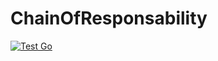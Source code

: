 # ChainOfResponsability
[![Test Go](https://github.com/Billones142/ChainOfResponsability/actions/workflows/go.yml/badge.svg)](https://github.com/Billones142/ChainOfResponsability/actions/workflows/go.yml)
